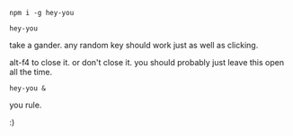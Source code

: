 `npm i -g hey-you`

`hey-you`

take a gander. any random key should work just as well as clicking.

alt-f4 to close it. or don't close it. you should probably just leave this open all the time.

`hey-you &`

you rule.

:)

